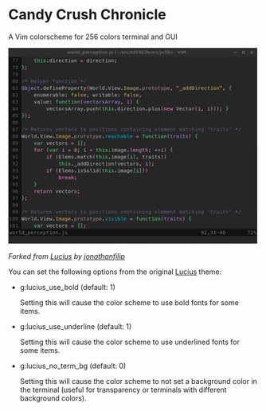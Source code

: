 Candy Crush Chronicle
==========
A Vim colorscheme for 256 colors terminal and GUI

![screenshot](https://raw.githubusercontent.com/lleaff/CandyCrushChronicle.vim/resources/candycrushchronicle_screenshot01-500.png)

_Forked from [Lucius](https://github.com/jonathanfilip/lucius-vim) by [jonathanfilip](https://github.com/jonathanfilip)_

You can set the following options from the original [Lucius](https://github.com/jonathanfilip/lucius-vim) theme:
* g:lucius\_use\_bold (default: 1)
 
   Setting this will cause the color scheme to use bold fonts for some items.
 
* g:lucius\_use\_underline (default: 1)
 
   Setting this will cause the color scheme to use underlined fonts for some items.
 
* g:lucius\_no\_term\_bg (default: 0)
 
   Setting this will cause the color scheme to not set a background color in the terminal (useful for transparency or terminals with different background colors).

